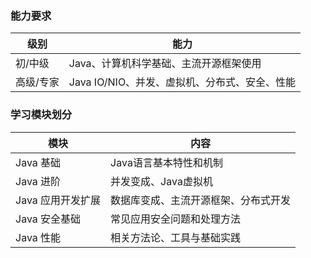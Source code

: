 ### 能力要求
|级别 | 能力|
|---|---|
|初/中级 | Java、计算机科学基础、主流开源框架使用|
|高级/专家 | Java IO/NIO、并发、虚拟机、分布式、安全、性能|

### 学习模块划分
|模块 | 内容|
|---|---|
|Java 基础 | Java语言基本特性和机制|
|Java 进阶 | 并发变成、Java虚拟机|
|Java 应用开发扩展 |  数据库变成、主流开源框架、分布式开发|
|Java 安全基础 | 常见应用安全问题和处理方法|
|Java 性能 | 相关方法论、工具与基础实践|